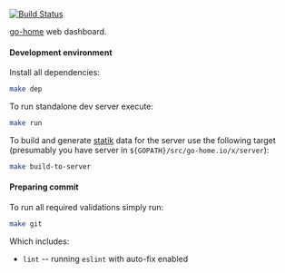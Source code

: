 [![Build Status](https://travis-ci.com/go-home-io/dashboard.svg?branch=master)](https://travis-ci.com/go-home-io/dashboard)

[go-home](https://go-home.io) web dashboard.

#### Development environment

Install all dependencies:

```bash
make dep
```

To run standalone dev server execute: 

```bash
make run
```

To build and generate [statik](https://github.com/rakyll/statik) data for the server use the following target (presumably you have server in `${GOPATH}/src/go-home.io/x/server`):

```bash
make build-to-server
```

#### Preparing commit

To run all required validations simply run:

```bash
make git
```

Which includes: 
* `lint` -- running `eslint` with auto-fix enabled

